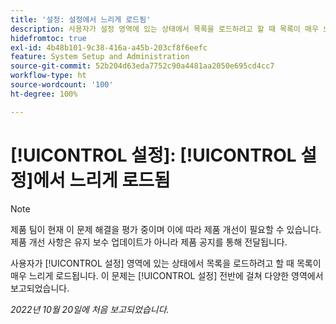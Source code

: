 ```yaml
---
title: '설정: 설정에서 느리게 로드됨'
description: 사용자가 설정 영역에 있는 상태에서 목록을 로드하려고 할 때 목록이 매우 느리게 로드됩니다. 이 문제는 설정 전반에 걸쳐 다양한 영역에서 보고되었습니다.
hidefromtoc: true
exl-id: 4b48b101-9c38-416a-a45b-203cf8f6eefc
feature: System Setup and Administration
source-git-commit: 52b204d63eda7752c90a4481aa2050e695cd4cc7
workflow-type: ht
source-wordcount: '100'
ht-degree: 100%

---
```


# [!UICONTROL 설정]: [!UICONTROL 설정]에서 느리게 로드됨

<!--Converted to story-->

>[!NOTE]
>
>제품 팀이 현재 이 문제 해결을 평가 중이며 이에 따라 제품 개선이 필요할 수 있습니다. 제품 개선 사항은 유지 보수 업데이트가 아니라 제품 공지를 통해 전달됩니다.

사용자가 [!UICONTROL 설정] 영역에 있는 상태에서 목록을 로드하려고 할 때 목록이 매우 느리게 로드됩니다. 이 문제는 [!UICONTROL 설정] 전반에 걸쳐 다양한 영역에서 보고되었습니다.

_2022년 10월 20일에 처음 보고되었습니다._
